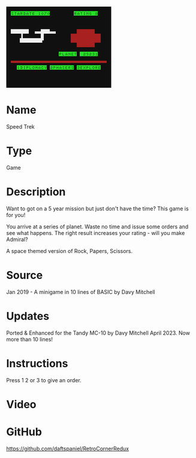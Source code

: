 
![SpeedTrek](screenshot.png)

# Name
Speed Trek

# Type
Game

# Description

Want to got on a 5 year mission but just don't have the time?
This game is for you!

You arrive at a series of planet. Waste no time and issue some orders and see what happens.
The right result increases your rating - will you make Admiral?

A space themed version of Rock, Papers, Scissors.

# Source

Jan 2019 - A minigame in 10 lines of BASIC by Davy Mitchell

# Updates

Ported & Enhanced for the Tandy MC-10 by Davy Mitchell April 2023. Now more than 10 lines!

# Instructions

Press 1 2 or 3 to give an order.

# Video

# GitHub

https://github.com/daftspaniel/RetroCornerRedux
